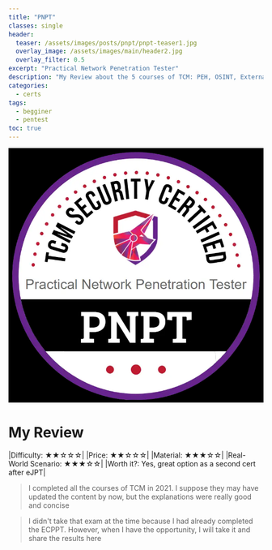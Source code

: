 ```yaml
---
title: "PNPT"
classes: single
header:  
  teaser: /assets/images/posts/pnpt/pnpt-teaser1.jpg
  overlay_image: /assets/images/main/header2.jpg
  overlay_filter: 0.5
excerpt: "Practical Network Penetration Tester"
description: "My Review about the 5 courses of TCM: PEH, OSINT, External Pentest, Linux Privesc and Windows Privesc"
categories:
  - certs
tags:
  - begginer
  - pentest
toc: true
---
```


![Alt text](/assets/images/certs/PNPT.png)

# My Review

|Difficulty: ★★☆☆☆|
|Price: ★★☆☆☆|
|Material: ★★★☆☆|
|Real-World Scenario: ★★★☆☆|
|Worth it?: Yes, great option as a second cert after eJPT|

> I completed all the courses of TCM in 2021. I suppose they may have updated the content by now, but the explanations were really good and concise

> I didn't take that exam at the time because I had already completed the ECPPT. However, when I have the opportunity, I will take it and share the results here 
